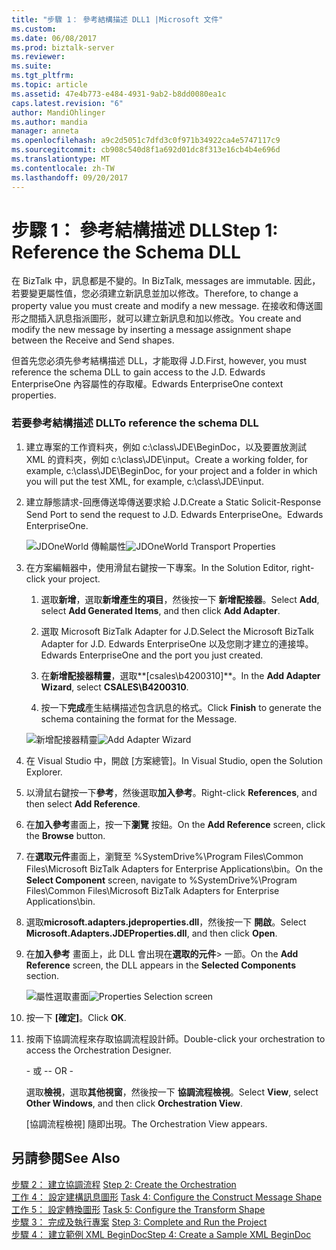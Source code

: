 ```yaml
---
title: "步驟 1： 參考結構描述 DLL1 |Microsoft 文件"
ms.custom: 
ms.date: 06/08/2017
ms.prod: biztalk-server
ms.reviewer: 
ms.suite: 
ms.tgt_pltfrm: 
ms.topic: article
ms.assetid: 47e4b773-e484-4931-9ab2-b8dd0080ea1c
caps.latest.revision: "6"
author: MandiOhlinger
ms.author: mandia
manager: anneta
ms.openlocfilehash: a9c2d5051c7dfd3c0f971b34922ca4e5747117c9
ms.sourcegitcommit: cb908c540d8f1a692d01dc8f313e16cb4b4e696d
ms.translationtype: MT
ms.contentlocale: zh-TW
ms.lasthandoff: 09/20/2017
---
```

# <a name="step-1-reference-the-schema-dll"></a><span data-ttu-id="27f2a-102">步驟 1： 參考結構描述 DLL</span><span class="sxs-lookup"><span data-stu-id="27f2a-102">Step 1: Reference the Schema DLL</span></span>
<span data-ttu-id="27f2a-103">在 BizTalk 中，訊息都是不變的。</span><span class="sxs-lookup"><span data-stu-id="27f2a-103">In BizTalk, messages are immutable.</span></span> <span data-ttu-id="27f2a-104">因此，若要變更屬性值，您必須建立新訊息並加以修改。</span><span class="sxs-lookup"><span data-stu-id="27f2a-104">Therefore, to change a property value you must create and modify a new message.</span></span> <span data-ttu-id="27f2a-105">在接收和傳送圖形之間插入訊息指派圖形，就可以建立新訊息和加以修改。</span><span class="sxs-lookup"><span data-stu-id="27f2a-105">You create and modify the new message by inserting a message assignment shape between the Receive and Send shapes.</span></span>  
  
 <span data-ttu-id="27f2a-106">但首先您必須先參考結構描述 DLL，才能取得 J.D.</span><span class="sxs-lookup"><span data-stu-id="27f2a-106">First, however, you must reference the schema DLL to gain access to the J.D.</span></span> <span data-ttu-id="27f2a-107">Edwards EnterpriseOne 內容屬性的存取權。</span><span class="sxs-lookup"><span data-stu-id="27f2a-107">Edwards EnterpriseOne context properties.</span></span>  
  
### <a name="to-reference-the-schema-dll"></a><span data-ttu-id="27f2a-108">若要參考結構描述 DLL</span><span class="sxs-lookup"><span data-stu-id="27f2a-108">To reference the schema DLL</span></span>  
  
1.  <span data-ttu-id="27f2a-109">建立專案的工作資料夾，例如 c:\class\JDE\BeginDoc，以及要置放測試 XML 的資料夾，例如 c:\class\JDE\input。</span><span class="sxs-lookup"><span data-stu-id="27f2a-109">Create a working folder, for example, c:\class\JDE\BeginDoc, for your project and a folder in which you will put the test XML, for example, c:\class\JDE\input.</span></span>  
  
2.  <span data-ttu-id="27f2a-110">建立靜態請求-回應傳送埠傳送要求給 J.D.</span><span class="sxs-lookup"><span data-stu-id="27f2a-110">Create a Static Solicit-Response Send Port to send the request to J.D.</span></span> <span data-ttu-id="27f2a-111">Edwards EnterpriseOne。</span><span class="sxs-lookup"><span data-stu-id="27f2a-111">Edwards EnterpriseOne.</span></span>  
  
     <span data-ttu-id="27f2a-112">![JDOneWorld 傳輸屬性](../core/media/example-2waysendport-ow.gif "example_2waysendport_OW")</span><span class="sxs-lookup"><span data-stu-id="27f2a-112">![JDOneWorld Transport Properties](../core/media/example-2waysendport-ow.gif "example_2waysendport_OW")</span></span>  
  
3.  <span data-ttu-id="27f2a-113">在方案編輯器中，使用滑鼠右鍵按一下專案。</span><span class="sxs-lookup"><span data-stu-id="27f2a-113">In the Solution Editor, right-click your project.</span></span>  
  
    1.  <span data-ttu-id="27f2a-114">選取**新增**，選取**新增產生的項目**，然後按一下 **新增配接器**。</span><span class="sxs-lookup"><span data-stu-id="27f2a-114">Select **Add**, select **Add Generated Items**, and then click **Add Adapter**.</span></span>  
  
    2.  <span data-ttu-id="27f2a-115">選取 Microsoft BizTalk Adapter for J.D.</span><span class="sxs-lookup"><span data-stu-id="27f2a-115">Select the Microsoft BizTalk Adapter for J.D.</span></span> <span data-ttu-id="27f2a-116">Edwards EnterpriseOne 以及您剛才建立的連接埠。</span><span class="sxs-lookup"><span data-stu-id="27f2a-116">Edwards EnterpriseOne and the port you just created.</span></span>  
  
    3.  <span data-ttu-id="27f2a-117">在**新增配接器精靈**，選取**[csales\b4200310]**。</span><span class="sxs-lookup"><span data-stu-id="27f2a-117">In the **Add Adapter Wizard**, select **CSALES\B4200310**.</span></span>  
  
    4.  <span data-ttu-id="27f2a-118">按一下**完成**產生結構描述包含訊息的格式。</span><span class="sxs-lookup"><span data-stu-id="27f2a-118">Click **Finish** to generate the schema containing the format for the Message.</span></span>  
  
     <span data-ttu-id="27f2a-119">![新增配接器精靈](../core/media/add-adapter-wizard.gif "add_adapter_wizard")</span><span class="sxs-lookup"><span data-stu-id="27f2a-119">![Add Adapter Wizard](../core/media/add-adapter-wizard.gif "add_adapter_wizard")</span></span>  
  
4.  <span data-ttu-id="27f2a-120">在 Visual Studio 中，開啟 [方案總管]。</span><span class="sxs-lookup"><span data-stu-id="27f2a-120">In Visual Studio, open the Solution Explorer.</span></span>  
  
5.  <span data-ttu-id="27f2a-121">以滑鼠右鍵按一下**參考**，然後選取**加入參考**。</span><span class="sxs-lookup"><span data-stu-id="27f2a-121">Right-click **References**, and then select **Add Reference**.</span></span>  
  
6.  <span data-ttu-id="27f2a-122">在**加入參考**畫面上，按一下**瀏覽** 按鈕。</span><span class="sxs-lookup"><span data-stu-id="27f2a-122">On the **Add Reference** screen, click the **Browse** button.</span></span>  
  
7.  <span data-ttu-id="27f2a-123">在**選取元件**畫面上，瀏覽至 %SystemDrive%\Program Files\Common Files\Microsoft BizTalk Adapters for Enterprise Applications\bin。</span><span class="sxs-lookup"><span data-stu-id="27f2a-123">On the **Select Component** screen, navigate to %SystemDrive%\Program Files\Common Files\Microsoft BizTalk Adapters for Enterprise Applications\bin.</span></span>  
  
8.  <span data-ttu-id="27f2a-124">選取**microsoft.adapters.jdeproperties.dll**，然後按一下 **開啟**。</span><span class="sxs-lookup"><span data-stu-id="27f2a-124">Select **Microsoft.Adapters.JDEProperties.dll**, and then click **Open**.</span></span>  
  
9. <span data-ttu-id="27f2a-125">在**加入參考** 畫面上，此 DLL 會出現在**選取的元件**> 一節。</span><span class="sxs-lookup"><span data-stu-id="27f2a-125">On the **Add Reference** screen, the DLL appears in the **Selected Components** section.</span></span>  
  
     <span data-ttu-id="27f2a-126">![屬性選取畫面](../core/media/properties-selection.gif "properties_selection")</span><span class="sxs-lookup"><span data-stu-id="27f2a-126">![Properties Selection screen](../core/media/properties-selection.gif "properties_selection")</span></span>  
  
10. <span data-ttu-id="27f2a-127">按一下 **[確定]**。</span><span class="sxs-lookup"><span data-stu-id="27f2a-127">Click **OK**.</span></span>  
  
11. <span data-ttu-id="27f2a-128">按兩下協調流程來存取協調流程設計師。</span><span class="sxs-lookup"><span data-stu-id="27f2a-128">Double-click your orchestration to access the Orchestration Designer.</span></span>  
  
     <span data-ttu-id="27f2a-129">\- 或 -</span><span class="sxs-lookup"><span data-stu-id="27f2a-129">\- OR -</span></span>  
  
     <span data-ttu-id="27f2a-130">選取**檢視**，選取**其他視窗**，然後按一下 **協調流程檢視**。</span><span class="sxs-lookup"><span data-stu-id="27f2a-130">Select **View**, select **Other Windows**, and then click **Orchestration View**.</span></span>  
  
     <span data-ttu-id="27f2a-131">[協調流程檢視] 隨即出現。</span><span class="sxs-lookup"><span data-stu-id="27f2a-131">The Orchestration View appears.</span></span>  
  
## <a name="see-also"></a><span data-ttu-id="27f2a-132">另請參閱</span><span class="sxs-lookup"><span data-stu-id="27f2a-132">See Also</span></span>  
 <span data-ttu-id="27f2a-133">[步驟 2： 建立協調流程](../core/step-2-create-the-orchestration2.md) </span><span class="sxs-lookup"><span data-stu-id="27f2a-133">[Step 2: Create the Orchestration](../core/step-2-create-the-orchestration2.md) </span></span>  
 <span data-ttu-id="27f2a-134">[工作 4： 設定建構訊息圖形](../core/task-4-configure-the-construct-message-shape1.md) </span><span class="sxs-lookup"><span data-stu-id="27f2a-134">[Task 4: Configure the Construct Message Shape](../core/task-4-configure-the-construct-message-shape1.md) </span></span>  
 <span data-ttu-id="27f2a-135">[工作 5： 設定轉換圖形](../core/task-5-configure-the-transform-shape2.md) </span><span class="sxs-lookup"><span data-stu-id="27f2a-135">[Task 5: Configure the Transform Shape](../core/task-5-configure-the-transform-shape2.md) </span></span>  
 <span data-ttu-id="27f2a-136">[步驟 3： 完成及執行專案](../core/step-3-complete-and-run-the-project1.md) </span><span class="sxs-lookup"><span data-stu-id="27f2a-136">[Step 3: Complete and Run the Project](../core/step-3-complete-and-run-the-project1.md) </span></span>  
 [<span data-ttu-id="27f2a-137">步驟 4： 建立範例 XML BeginDoc</span><span class="sxs-lookup"><span data-stu-id="27f2a-137">Step 4: Create a Sample XML BeginDoc</span></span>](../core/step-4-create-a-sample-xml-begindoc2.md)